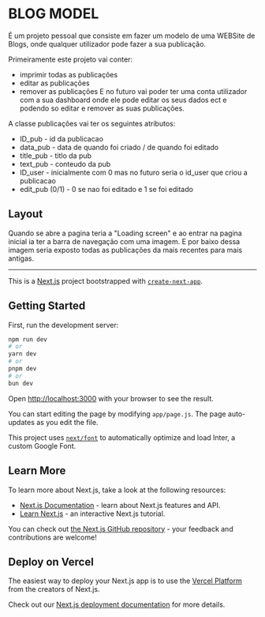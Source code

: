 # BLOG MODEL
É um projeto pessoal que consiste em fazer um modelo de uma WEBSite de Blogs, onde qualquer utilizador pode fazer a sua publicação.

Primeiramente este projeto vai conter:
* imprimir todas as publicações
* editar as publicações
* remover as publicações
E no futuro vai poder ter uma conta utilizador com a sua dashboard onde ele pode editar os seus dados ect e podendo so editar e remover as suas publicações.

A classe publicações vai ter os seguintes atributos:
* ID_pub - id da publicacao
* data_pub - data de quando foi criado / de quando foi editado
* title_pub - titlo da pub
* text_pub - conteudo da pub
* ID_user - inicialmente com 0 mas no futuro seria o id_user que criou a publicacao
* edit_pub (0/1) - 0 se nao foi editado e 1 se foi editado 


## Layout

Quando se abre a pagina teria a "Loading screen" e ao entrar na pagina inicial ia ter a barra de navegação com uma imagem.
E por baixo dessa imagem seria exposto todas as publicações da mais recentes para mais antigas. 

----

This is a [Next.js](https://nextjs.org/) project bootstrapped with [`create-next-app`](https://github.com/vercel/next.js/tree/canary/packages/create-next-app).

## Getting Started

First, run the development server:

```bash
npm run dev
# or
yarn dev
# or
pnpm dev
# or
bun dev
```

Open [http://localhost:3000](http://localhost:3000) with your browser to see the result.

You can start editing the page by modifying `app/page.js`. The page auto-updates as you edit the file.

This project uses [`next/font`](https://nextjs.org/docs/basic-features/font-optimization) to automatically optimize and load Inter, a custom Google Font.

## Learn More

To learn more about Next.js, take a look at the following resources:

- [Next.js Documentation](https://nextjs.org/docs) - learn about Next.js features and API.
- [Learn Next.js](https://nextjs.org/learn) - an interactive Next.js tutorial.

You can check out [the Next.js GitHub repository](https://github.com/vercel/next.js/) - your feedback and contributions are welcome!

## Deploy on Vercel

The easiest way to deploy your Next.js app is to use the [Vercel Platform](https://vercel.com/new?utm_medium=default-template&filter=next.js&utm_source=create-next-app&utm_campaign=create-next-app-readme) from the creators of Next.js.

Check out our [Next.js deployment documentation](https://nextjs.org/docs/deployment) for more details.
